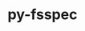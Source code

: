 ---
title: "py-fsspec"
layout: cache
categories: [package, develop-2025-01-19]
meta: {"versions": ["2024.10.0"], "compilers": ["gcc@=11.4.0", "gcc@=13.2.0"], "oss": ["ubuntu22.04", "ubuntu24.04"], "platforms": ["linux"], "targets": ["aarch64", "x86_64_v3"], "stacks": ["e4s", "ml-linux-aarch64-cpu", "ml-linux-aarch64-cuda", "ml-linux-x86_64-cpu", "ml-linux-x86_64-cuda", "ml-linux-x86_64-rocm", "root"], "num_specs": 10, "num_specs_by_stack": {"root": 10, "e4s": 2, "ml-linux-aarch64-cpu": 4, "ml-linux-aarch64-cuda": 4, "ml-linux-x86_64-cuda": 4, "ml-linux-x86_64-rocm": 1, "ml-linux-x86_64-cpu": 4}}
spec_details: [{"hash": "3rdffoajyzkviqdkn5gqopkq2kbg2p3l", "compiler": "gcc@=11.4.0", "versions": ["2024.10.0"], "os": "ubuntu22.04", "platform": "linux", "target": "x86_64_v3", "variants": ["build_system=python_pip", "~http"], "stacks": ["root", "e4s"], "size": "-", "tarball": "https://binaries.spack.io/develop-2025-01-19/build_cache/linux-ubuntu22.04-x86_64_v3/gcc-11.4.0/py-fsspec-2024.10.0/linux-ubuntu22.04-x86_64_v3-gcc-11.4.0-py-fsspec-2024.10.0-3rdffoajyzkviqdkn5gqopkq2kbg2p3l.spack"}, {"hash": "6rk6e4ypp3mt6pmkctjq6rfmnvzpduv5", "compiler": "gcc@=11.4.0", "versions": ["2024.10.0"], "os": "ubuntu22.04", "platform": "linux", "target": "x86_64_v3", "variants": ["build_system=python_pip", "+http"], "stacks": ["root", "e4s"], "size": "-", "tarball": "https://binaries.spack.io/develop-2025-01-19/build_cache/linux-ubuntu22.04-x86_64_v3/gcc-11.4.0/py-fsspec-2024.10.0/linux-ubuntu22.04-x86_64_v3-gcc-11.4.0-py-fsspec-2024.10.0-6rk6e4ypp3mt6pmkctjq6rfmnvzpduv5.spack"}, {"hash": "xykgopiichctcuom5lljxrq6rrvziqty", "compiler": "gcc@=13.2.0", "versions": ["2024.10.0"], "os": "ubuntu24.04", "platform": "linux", "target": "aarch64", "variants": ["build_system=python_pip", "~http"], "stacks": ["ml-linux-aarch64-cpu", "root", "ml-linux-aarch64-cuda"], "size": "-", "tarball": "https://binaries.spack.io/develop-2025-01-19/build_cache/linux-ubuntu24.04-aarch64/gcc-13.2.0/py-fsspec-2024.10.0/linux-ubuntu24.04-aarch64-gcc-13.2.0-py-fsspec-2024.10.0-xykgopiichctcuom5lljxrq6rrvziqty.spack"}, {"hash": "eave4mrsl4dgi7iruogxipcnyac4jo34", "compiler": "gcc@=13.2.0", "versions": ["2024.10.0"], "os": "ubuntu24.04", "platform": "linux", "target": "aarch64", "variants": ["build_system=python_pip", "+http"], "stacks": ["ml-linux-aarch64-cpu", "root", "ml-linux-aarch64-cuda"], "size": "-", "tarball": "https://binaries.spack.io/develop-2025-01-19/build_cache/linux-ubuntu24.04-aarch64/gcc-13.2.0/py-fsspec-2024.10.0/linux-ubuntu24.04-aarch64-gcc-13.2.0-py-fsspec-2024.10.0-eave4mrsl4dgi7iruogxipcnyac4jo34.spack"}, {"hash": "f7mjctfu3fch34oy7kgnlaybl7xwddjo", "compiler": "gcc@=13.2.0", "versions": ["2024.10.0"], "os": "ubuntu24.04", "platform": "linux", "target": "aarch64", "variants": ["build_system=python_pip", "+http"], "stacks": ["ml-linux-aarch64-cpu", "root", "ml-linux-aarch64-cuda"], "size": "-", "tarball": "https://binaries.spack.io/develop-2025-01-19/build_cache/linux-ubuntu24.04-aarch64/gcc-13.2.0/py-fsspec-2024.10.0/linux-ubuntu24.04-aarch64-gcc-13.2.0-py-fsspec-2024.10.0-f7mjctfu3fch34oy7kgnlaybl7xwddjo.spack"}, {"hash": "i6o4bao5rngawrpufhxk4ludoaank4w6", "compiler": "gcc@=13.2.0", "versions": ["2024.10.0"], "os": "ubuntu24.04", "platform": "linux", "target": "aarch64", "variants": ["build_system=python_pip", "+http"], "stacks": ["ml-linux-aarch64-cpu", "root", "ml-linux-aarch64-cuda"], "size": "-", "tarball": "https://binaries.spack.io/develop-2025-01-19/build_cache/linux-ubuntu24.04-aarch64/gcc-13.2.0/py-fsspec-2024.10.0/linux-ubuntu24.04-aarch64-gcc-13.2.0-py-fsspec-2024.10.0-i6o4bao5rngawrpufhxk4ludoaank4w6.spack"}, {"hash": "zp5oworwqllwiaeyf4xt36q3ccfwjro5", "compiler": "gcc@=13.2.0", "versions": ["2024.10.0"], "os": "ubuntu24.04", "platform": "linux", "target": "x86_64_v3", "variants": ["build_system=python_pip", "~http"], "stacks": ["ml-linux-x86_64-cuda", "ml-linux-x86_64-rocm", "root", "ml-linux-x86_64-cpu"], "size": "-", "tarball": "https://binaries.spack.io/develop-2025-01-19/build_cache/linux-ubuntu24.04-x86_64_v3/gcc-13.2.0/py-fsspec-2024.10.0/linux-ubuntu24.04-x86_64_v3-gcc-13.2.0-py-fsspec-2024.10.0-zp5oworwqllwiaeyf4xt36q3ccfwjro5.spack"}, {"hash": "3xbsrwonzmhl27r2433ovorqildf6par", "compiler": "gcc@=13.2.0", "versions": ["2024.10.0"], "os": "ubuntu24.04", "platform": "linux", "target": "x86_64_v3", "variants": ["build_system=python_pip", "+http"], "stacks": ["ml-linux-x86_64-cuda", "root", "ml-linux-x86_64-cpu"], "size": "-", "tarball": "https://binaries.spack.io/develop-2025-01-19/build_cache/linux-ubuntu24.04-x86_64_v3/gcc-13.2.0/py-fsspec-2024.10.0/linux-ubuntu24.04-x86_64_v3-gcc-13.2.0-py-fsspec-2024.10.0-3xbsrwonzmhl27r2433ovorqildf6par.spack"}, {"hash": "2crizpqciifklk2mflxdss6atvfv4x26", "compiler": "gcc@=13.2.0", "versions": ["2024.10.0"], "os": "ubuntu24.04", "platform": "linux", "target": "x86_64_v3", "variants": ["build_system=python_pip", "+http"], "stacks": ["ml-linux-x86_64-cuda", "root", "ml-linux-x86_64-cpu"], "size": "-", "tarball": "https://binaries.spack.io/develop-2025-01-19/build_cache/linux-ubuntu24.04-x86_64_v3/gcc-13.2.0/py-fsspec-2024.10.0/linux-ubuntu24.04-x86_64_v3-gcc-13.2.0-py-fsspec-2024.10.0-2crizpqciifklk2mflxdss6atvfv4x26.spack"}, {"hash": "lut3cw6hwvntptajiwoqe5kmalv6ty7d", "compiler": "gcc@=13.2.0", "versions": ["2024.10.0"], "os": "ubuntu24.04", "platform": "linux", "target": "x86_64_v3", "variants": ["build_system=python_pip", "+http"], "stacks": ["ml-linux-x86_64-cuda", "root", "ml-linux-x86_64-cpu"], "size": "-", "tarball": "https://binaries.spack.io/develop-2025-01-19/build_cache/linux-ubuntu24.04-x86_64_v3/gcc-13.2.0/py-fsspec-2024.10.0/linux-ubuntu24.04-x86_64_v3-gcc-13.2.0-py-fsspec-2024.10.0-lut3cw6hwvntptajiwoqe5kmalv6ty7d.spack"}]
---